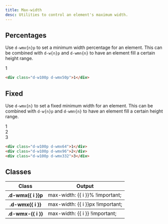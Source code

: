 ```yaml
---
title: Max-width
desc: Utilities to control an element's maximum width.
---
```


## Percentages

Use `d-wmx{n}p` to set a minimum width percentage for an element. This can be combined with `d-w{n}p` and `d-wmn{n}` to have an element fill a certain height range.

<code-well-header class="d-d-flex d-jc-center d-p24 d-bgc-purple-100 d-bgo50 d-w100p d-flow16" custom>
  <div class="d-fl-center d-py16 d-px8 d-w100p d-wmx50p d-bgc-purple-300 d-bar4 d-fs-300 d-fw-bold d-ta-center">1</div>
</code-well-header>

```html
<div class="d-w100p d-wmx50p">1</div>
```

## Fixed

Use `d-wmx{n}` to set a fixed minimum width for an element. This can be combined with `d-w{n}p` and `d-wmn{n}` to have an element fill a certain height range.

<code-well-header class="d-d-flex d-jc-center d-p24 d-bgc-magenta-100 d-bgo50 d-w100p d-flow16 d-of-y-scroll" custom>
  <div class="d-fl-center d-py16 d-px8 d-w100p d-h64 d-wmx64 d-bgc-magenta-100 d-bar4 d-fs-300 d-fw-bold d-ta-center">1</div>
  <div class="d-fl-center d-py16 d-px8 d-w100p d-h64 d-wmx96 d-bgc-magenta-100 d-bar4 d-fs-300 d-fw-bold d-ta-center">2</div>
  <div class="d-fl-center d-py16 d-px8 d-w100p d-h64 d-wmx332 d-bgc-magenta-100 d-bar4 d-fs-300 d-fw-bold d-ta-center">3</div>
</code-well-header>

```html
<div class="d-w100p d-wmx64">1</div>
<div class="d-w100p d-wmx96">2</div>
<div class="d-w100p d-wmx332">3</div>
```

<script setup>
  import { percentage, fixed, other } from '@data/width-height.json';
</script>

## Classes

<div class="d-h464 d-of-y-scroll d-bb d-bc-black-200">
  <table class="d-table dialtone-doc-table">
    <thead>
      <tr>
        <th scope="col" class="d-w30p">Class</th>
        <th scope="col">Output</th>
      </tr>
    </thead>
    <tbody>
      <tr v-for="i in percentage">
        <th scope="row" class="d-ff-mono d-fc-purple d-fw-normal d-fs-100">.d-wmx{{ i }}p</th>
        <td class="d-ff-mono d-fc-orange-500 d-fs-100">max-width: {{ i }}% !important;</td>
      </tr>
    </tbody>
    <tbody>
      <tr v-for="i in fixed">
        <th scope="row" class="d-ff-mono d-fc-purple d-fw-normal d-fs-100">.d-wmx{{ i }}</th>
        <td class="d-ff-mono d-fc-orange-500 d-fs-100">max-width: {{ i }}px !important;</td>
      </tr>
    </tbody>
    <tbody>
      <tr v-for="i in other">
        <th scope="row" class="d-ff-mono d-fc-purple d-fw-normal d-fs-100">.d-wmx-{{ i }}</th>
        <td class="d-ff-mono d-fc-orange-500 d-fs-100">max-width: {{ i }} !important;</td>
      </tr>
    </tbody>
  </table>
</div>
